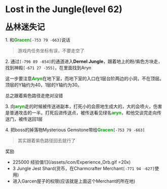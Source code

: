 # Lost in the Jungle(level 62)
<span style="font-size: 25px;">**丛林迷失记**</span>

<span class="stage-index">1.</span> 和<font color=00AA00>**Gracen**</font>`[-753 79 -663]`说话
>游戏内任务坐标有误，不要走空了

<span class="stage-index">2.</span> 通过`[-796 89 -654]`的通道进入**Dernel Jungle**，跟着地上的粉/紫色方块走，找到神殿`[-671 27 -355]`，在里面找到Aryn

这一步要注意<font color=00AA00>**Aryn**</font>在地下室，而地下室的入口在1层台阶两边的小洞，不在顶层。顶层的Y轴约为40，1层的Y轴约为30。

总之跟着紫色路径走绝对没错

<span class="stage-index">3.</span> 向<font color=00AA00>**aryn**</font>走的时候被传送进副本，打死小的会原地生成大的，大的会喷火，伤害是普通攻击的一半。打死后进传送点，被传送看见绿名<font color=00AA00>**aryn**</font>，和他交谈完走向传送门，被传送回1层

<span class="stage-index">4.</span> 把boss的掉落物Mysterious Gemstone带给<font color=00AA00>**Gracen**</font>`[-753 79 -663]`
>其实跟着紫色路径回去就行了

奖励
+ 225000 经验值![](/assets/icon/Experience_Orb.gif =20x)
+ 3 Jungle Jest Shard(货币，在Charmcrafter Merchant`[-771 94 -627]`使用)
+ 进入Garcen屋子的权限(应该就是上面这个Merchant的所在地)